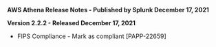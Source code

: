 **AWS Athena Release Notes - Published by Splunk December 17, 2021**
  

**Version 2.2.2 - Released December 17, 2021**

* FIPS Compliance - Mark as compliant [PAPP-22659]


